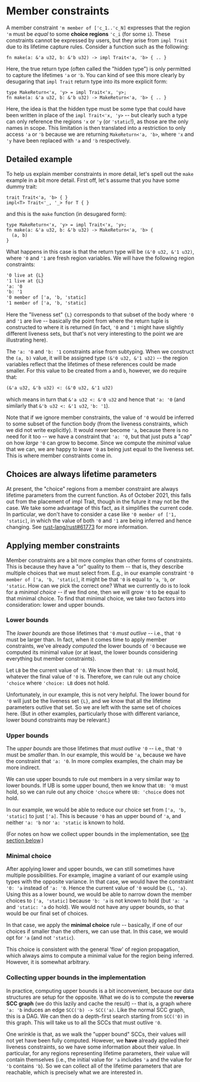# Member constraints

<!-- toc -->

A member constraint `'m member of ['c_1..'c_N]` expresses that the
region `'m` must be *equal* to some **choice regions** `'c_i` (for
some `i`). These constraints cannot be expressed by users, but they
arise from `impl Trait` due to its lifetime capture rules. Consider a
function such as the following:

```rust,ignore
fn make(a: &'a u32, b: &'b u32) -> impl Trait<'a, 'b> { .. }
```

Here, the true return type (often called the "hidden type") is only
permitted to capture the lifetimes `'a` or `'b`. You can kind of see
this more clearly by desugaring that `impl Trait` return type into its
more explicit form:

```rust,ignore
type MakeReturn<'x, 'y> = impl Trait<'x, 'y>;
fn make(a: &'a u32, b: &'b u32) -> MakeReturn<'a, 'b> { .. }
```

Here, the idea is that the hidden type must be some type that could
have been written in place of the `impl Trait<'x, 'y>` -- but clearly
such a type can only reference the regions `'x` or `'y` (or
`'static`!), as those are the only names in scope. This limitation is
then translated into a restriction to only access `'a` or `'b` because
we are returning `MakeReturn<'a, 'b>`, where `'x` and `'y` have been
replaced with `'a` and `'b` respectively.

## Detailed example

To help us explain member constraints in more detail, let's spell out
the `make` example in a bit more detail. First off, let's assume that
you have some dummy trait:

```rust,ignore
trait Trait<'a, 'b> { }
impl<T> Trait<'_, '_> for T { }
```

and this is the `make` function (in desugared form):

```rust,ignore
type MakeReturn<'x, 'y> = impl Trait<'x, 'y>;
fn make(a: &'a u32, b: &'b u32) -> MakeReturn<'a, 'b> {
  (a, b)
}
```

What happens in this case is that the return type will be `(&'0 u32, &'1 u32)`,
where `'0` and `'1` are fresh region variables. We will have the following
region constraints:

```txt
'0 live at {L}
'1 live at {L}
'a: '0
'b: '1
'0 member of ['a, 'b, 'static]
'1 member of ['a, 'b, 'static]
```

Here the "liveness set" `{L}` corresponds to that subset of the body
where `'0` and `'1` are live -- basically the point from where the
return tuple is constructed to where it is returned (in fact, `'0` and
`'1` might have slightly different liveness sets, but that's not very
interesting to the point we are illustrating here).

The `'a: '0` and `'b: '1` constraints arise from subtyping. When we
construct the `(a, b)` value, it will be assigned type `(&'0 u32, &'1
u32)` -- the region variables reflect that the lifetimes of these
references could be made smaller. For this value to be created from
`a` and `b`, however, we do require that:

```txt
(&'a u32, &'b u32) <: (&'0 u32, &'1 u32)
```

which means in turn that `&'a u32 <: &'0 u32` and hence that `'a: '0`
(and similarly that `&'b u32 <: &'1 u32`, `'b: '1`).

Note that if we ignore member constraints, the value of `'0` would be
inferred to some subset of the function body (from the liveness
constraints, which we did not write explicitly). It would never become
`'a`, because there is no need for it too -- we have a constraint that
`'a: '0`, but that just puts a "cap" on how *large* `'0` can grow to
become. Since we compute the *minimal* value that we can, we are happy
to leave `'0` as being just equal to the liveness set. This is where
member constraints come in.

## Choices are always lifetime parameters

At present, the "choice" regions from a member constraint are always lifetime
parameters from the current function. As of <!-- date-check --> October 2021,
this falls out from the placement of impl Trait, though in the future it may not
be the case. We take some advantage of this fact, as it simplifies the current
code. In particular, we don't have to consider a case like `'0 member of ['1,
'static]`, in which the value of both `'0` and `'1` are being inferred and hence
changing. See [rust-lang/rust#61773][#61773] for more information.

[#61773]: https://github.com/rust-lang/rust/issues/61773

## Applying member constraints

Member constraints are a bit more complex than other forms of
constraints. This is because they have a "or" quality to them -- that
is, they describe multiple choices that we must select from. E.g., in
our example constraint `'0 member of ['a, 'b, 'static]`, it might be
that `'0` is equal to `'a`, `'b`, *or* `'static`. How can we pick the
correct one?  What we currently do is to look for a *minimal choice*
-- if we find one, then we will grow `'0` to be equal to that minimal
choice. To find that minimal choice, we take two factors into
consideration: lower and upper bounds.

### Lower bounds

The *lower bounds* are those lifetimes that `'0` *must outlive* --
i.e., that `'0` must be larger than. In fact, when it comes time to
apply member constraints, we've already *computed* the lower bounds of
`'0` because we computed its minimal value (or at least, the lower
bounds considering everything but member constraints).

Let `LB` be the current value of `'0`. We know then that `'0: LB` must
hold, whatever the final value of `'0` is. Therefore, we can rule out
any choice `'choice` where `'choice: LB` does not hold.

Unfortunately, in our example, this is not very helpful. The lower
bound for `'0` will just be the liveness set `{L}`, and we know that
all the lifetime parameters outlive that set. So we are left with the
same set of choices here. (But in other examples, particularly those
with different variance, lower bound constraints may be relevant.)

### Upper bounds

The *upper bounds* are those lifetimes that *must outlive* `'0` --
i.e., that `'0` must be *smaller* than. In our example, this would be
`'a`, because we have the constraint that `'a: '0`. In more complex
examples, the chain may be more indirect.

We can use upper bounds to rule out members in a very similar way to
lower bounds. If UB is some upper bound, then we know that `UB:
'0` must hold, so we can rule out any choice `'choice` where `UB:
'choice` does not hold.

In our example, we would be able to reduce our choice set from `['a,
'b, 'static]` to just `['a]`. This is because `'0` has an upper bound
of `'a`, and neither `'a: 'b` nor `'a: 'static` is known to hold.

(For notes on how we collect upper bounds in the implementation, see
[the section below](#collecting).)

### Minimal choice

After applying lower and upper bounds, we can still sometimes have
multiple possibilities. For example, imagine a variant of our example
using types with the opposite variance. In that case, we would have
the constraint `'0: 'a` instead of `'a: '0`. Hence the current value
of `'0` would be `{L, 'a}`. Using this as a lower bound, we would be
able to narrow down the member choices to `['a, 'static]` because `'b:
'a` is not known to hold (but `'a: 'a` and `'static: 'a` do hold). We
would not have any upper bounds, so that would be our final set of choices.

In that case, we apply the **minimal choice** rule -- basically, if
one of our choices if smaller than the others, we can use that. In
this case, we would opt for `'a` (and not `'static`).

This choice is consistent with the general 'flow' of region
propagation, which always aims to compute a minimal value for the
region being inferred. However, it is somewhat arbitrary.

<a name="collecting"></a>

### Collecting upper bounds in the implementation

In practice, computing upper bounds is a bit inconvenient, because our
data structures are setup for the opposite. What we do is to compute
the **reverse SCC graph** (we do this lazily and cache the result) --
that is, a graph where `'a: 'b` induces an edge `SCC('b) ->
SCC('a)`. Like the normal SCC graph, this is a DAG. We can then do a
depth-first search starting from `SCC('0)` in this graph. This will
take us to all the SCCs that must outlive `'0`.

One wrinkle is that, as we walk the "upper bound" SCCs, their values
will not yet have been fully computed. However, we **have** already
applied their liveness constraints, so we have some information about
their value. In particular, for any regions representing lifetime
parameters, their value will contain themselves (i.e., the initial
value for `'a` includes `'a` and the value for `'b` contains `'b`). So
we can collect all of the lifetime parameters that are reachable,
which is precisely what we are interested in.
